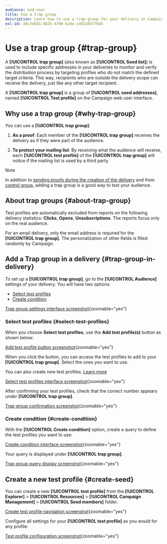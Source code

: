 ```yaml
---
audience: end-user
title: Use a trap group
description: Learn how to use a trap group for your delivery in Campaign Web user interface
exl-id: 48c34581-8825-4798-b24e-c462303f7645
---
```

# Use a trap group {#trap-group}

A **[!UICONTROL trap group]** (also known as **[!UICONTROL Seed list]**) is used to include specific addresses in your deliveries to monitor and verify the distribution process by targeting profiles who do not match the defined target criteria. This way, recipients who are outside the delivery scope can receive the delivery, just like any other target recipient.

A **[!UICONTROL trap group]** is a group of **[!UICONTROL seed addresses]**, named **[!UICONTROL Test profile]** on the Campaign web user interface.

## Why use a trap group {#why-trap-group}

You can use a **[!UICONTROL trap group]**:

1. **As a proof**: Each member of the **[!UICONTROL trap group]** receives the delivery as if they were part of the audience.

1. **To protect your mailing list**: By receiving what the audience will receive, each **[!UICONTROL test profile]** of the **[!UICONTROL trap group]** will notice if the mailing list is used by a third party.

>[!NOTE]
>
>In addition to [sending proofs during the creation of the delivery](../email/create-email.md#preview-test) and from [control group](control-group.md), adding a trap group is a good way to test your audience.

## About trap groups {#about-trap-group}

Test profiles are automatically excluded from reports on the following delivery statistics: **Clicks**, **Opens**, **Unsubscriptions**. The reports focus only on the real audience.

For an email delivery, only the email address is required for the **[!UICONTROL trap group]**. The personalization of other fields is filled randomly by Campaign.

## Add a Trap group in a delivery {#trap-group-in-delivery}

To set up a **[!UICONTROL trap group]**, go to the **[!UICONTROL Audience]** settings of your delivery. You will have two options:

* [Select test profiles](#select-test-profiles)
* [Create condition](#create-condition)

[Trap group settings interface screenshot](assets/trap-group.png){zoomable="yes"}

### Select test profiles {#select-test-profiles}

When you choose **Select test profiles**, use the **Add test profile(s)** button as shown below:

[Add test profile button screenshot](assets/trap-no-test-profile.png){zoomable="yes"}

When you click the button, you can access the test profiles to add to your **[!UICONTROL trap group]**. Select the ones you want to use.

You can also create new test profiles. [Learn more](#create-seed)

[Select test profiles interface screenshot](assets/trap-select-test-profiles.png){zoomable="yes"}

After confirming your test profiles, check that the correct number appears under **[!UICONTROL trap group]**.

[Trap group confirmation screenshot](assets/trap-check.png){zoomable="yes"}

### Create condition {#create-condition}

With the **[!UICONTROL Create condition]** option, create a query to define the test profiles you want to use:

[Create condition interface screenshot](assets/trap-create-condition.png){zoomable="yes"}

Your query is displayed under **[!UICONTROL trap group]**.

[Trap group query display screenshot](assets/trap-custom.png){zoomable="yes"}

## Create a new test profile {#create-seed}

You can create a new **[!UICONTROL test profile]** from the **[!UICONTROL Explorer]** > **[!UICONTROL Resources]** > **[!UICONTROL Campaign Management]** > **[!UICONTROL Seed members]** folder.

[Create test profile navigation screenshot](assets/trap-create.png){zoomable="yes"}

Configure all settings for your **[!UICONTROL test profile]** as you would for any profile:

[Test profile configuration screenshot](assets/trap-create-contact.png){zoomable="yes"}